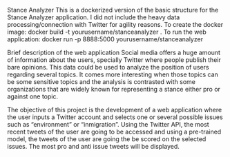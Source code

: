 Stance Analyzer
This is a dockerized version of the basic structure for the Stance Analyzer application. I did not include the heavy data processing/connection with Twitter for agility reasons.
To create the docker image: docker build -t yourusername/stanceanalyzer . 
To run the web application: docker run -p 8888:5000 yourusername/stanceanalyzer

Brief description of the web application
Social media offers a huge amount of information about the users, specially Twitter where people publish their bare opinions. This data could be used to analyze the position of users regarding several topics. It comes more interesting when those topics can be some sensitive topics and the analysis is contrasted with some organizations that are widely known for representing a stance either pro or against one topic. 

The objective of this project is the development of a web application where the user inputs a Twitter account and selects one or several possible issues such as “environment” or “inmigration”. Using the Twitter API, the most recent tweets of the user are going to be accessed and using a pre-trained model, the tweets of the user are going the be scored on the selected issues. The most pro and anti issue tweets will be displayed.

